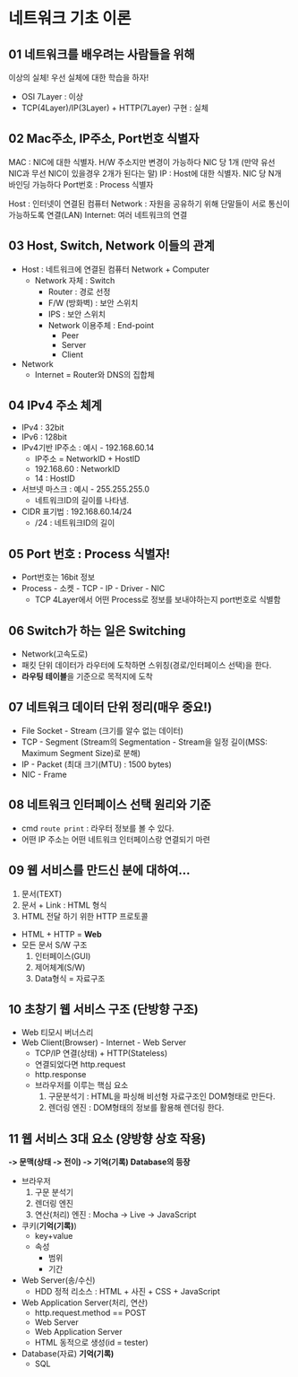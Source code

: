 # 네트워크 기초 이론

## 01 네트워크를 배우려는 사람들을 위해
이상의 실체!
우선 실체에 대한 학습을 하자!
- OSI 7Layer : 이상
- TCP(4Layer)/IP(3Layer) + HTTP(7Layer) 구현 : 실체

## 02 Mac주소, IP주소, Port번호 식별자
MAC : NIC에 대한 식별자. H/W 주소지만 변경이 가능하다 NIC 당 1개 (만약 유선 NIC과 무선 NIC이 있을경우 2개가 된다는 말)
IP : Host에 대한 식별자. NIC 당 N개 바인딩 가능하다
Port번호 : Process 식별자

Host : 인터넷이 연결된 컴퓨터
Network : 자원을 공유하기 위해 단말들이 서로 통신이 가능하도록 연결(LAN)
Internet: 여러 네트워크의 연결

## 03 Host, Switch, Network 이들의 관계
- Host : 네트워크에 연결된 컴퓨터 Network + Computer
    - Network 자체 : Switch
        - Router : 경로 선정
        - F/W (방화벽) : 보안 스위치
        - IPS : 보안 스위치
        - Network 이용주체 : End-point
            - Peer
            - Server
            - Client
- Network
    - Internet = Router와 DNS의 집합체
        
## 04 IPv4 주소 체계
- IPv4 : 32bit
- IPv6 : 128bit
- IPv4기반 IP주소 : 예시 - 192.168.60.14
    - IP주소 = NetworkID + HostID
    - 192.168.60 : NetworkID
    - 14 : HostID
- 서브넷 마스크 : 예시 - 255.255.255.0
    - 네트워크ID의 길이를 나타냄.
- CIDR 표기법 : 192.168.60.14/24
    - /24 : 네트워크ID의 길이

## 05 Port 번호 : Process 식별자!
- Port번호는 16bit 정보
- Process - 소켓 - TCP - IP - Driver - NIC
    - TCP 4Layer에서 어떤 Process로 정보를 보내야하는지 port번호로 식별함

## 06 Switch가 하는 일은 Switching
- Network(고속도로)
- 패킷 단위 데이터가 라우터에 도착하면 스위칭(경로/인터페이스 선택)을 한다.
- **라우팅 테이블**을 기준으로 목적지에 도착

## 07 네트워크 데이터 단위 정리(매우 중요!)
- File Socket - Stream (크기를 알수 없는 데이터)
- TCP - Segment (Stream의 Segmentation - Stream을 일정 길이(MSS: Maximum Segment Size)로 분해)
- IP - Packet (최대 크기(MTU) : 1500 bytes)
- NIC - Frame

## 08 네트워크 인터페이스 선택 원리와 기준
- cmd `route print` : 라우터 정보를 볼 수 있다.
- 어떤 IP 주소는 어떤 네트워크 인터페이스랑 연결되기 마련

## 09 웹 서비스를 만드신 분에 대하여...
1. 문서(TEXT)
2. 문서 + Link : HTML 형식
3. HTML 전달 하기 위한 HTTP 프로토콜
- HTML + HTTP = **Web**
- 모든 문서 S/W 구조
    1. 인터페이스(GUI)
    2. 제어체계(S/W)
    3. Data형식 = 자료구조

## 10 초창기 웹 서비스 구조 (단방향 구조)
- Web 티모시 버너스리
- Web Client(Browser) - Internet - Web Server
    - TCP/IP 연결(상태) + HTTP(Stateless)
    - 연결되었다면 http.request
    - http.response
    - 브라우저를 이루는 핵심 요소
        1. 구문분석기 : HTML을 파싱해 비선형 자료구조인 DOM형태로 만든다.
        2. 렌더링 엔진 : DOM형태의 정보를 활용해 렌더링 한다.

## 11 웹 서비스 3대 요소 (양방향 상호 작용) 
**-> 문맥(상태 -> 전이) -> 기억(기록) Database의 등장**
- 브라우저
    1. 구문 분석기
    2. 렌더링 엔진
    3. 연산(처리) 엔진 : Mocha -> Live -> JavaScript
- 쿠키(**기억(기록)**)
    - key+value
    - 속성
        - 범위
        - 기간
- Web Server(송/수신)
    - HDD 정적 리소스 : HTML + 사진 + CSS + JavaScript
- Web Application Server(처리, 연산)
    - http.request.method == POST
    - Web Server
    - Web Application Server
    - HTML 동적으로 생성(id = tester)
- Database(자료) **기억(기록)**
    - SQL
